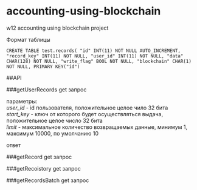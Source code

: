 # accounting-using-blockchain
w12 accounting using blockchain project

Формат таблицы

`
CREATE TABLE test.records(
	"id" INT(11) NOT NULL AUTO_INCREMENT,
	"record_key" INT(11) NOT NULL,
	"user_id" INT(11) NOT NULL,
	"data" CHAR(128) NOT NULL,
	"write_flag" BOOL NOT NULL,
	"blockchain" CHAR(1) NOT NULL,
	PRIMARY KEY("id")
`


##API

###getUserRecords
get запрос

параметры:  
*user_id* - id пользователя, положительное целое чило 32 бита  
*start_key* - ключ от которого будет осуществляться выдача, положительное целое число 32 бита  
*limit* - максимальное количество возвращаемых данные, минимум 1, максимум 10000, по умолчанию 10

ответ


###getRecord
get запрос


###getRecoistory
get запрос


###getRecordsBatch
get запрос




